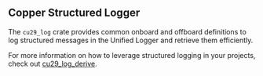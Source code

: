 ## Copper Structured Logger

The `cu29_log` crate provides common onboard and offboard definitions to log structured messages in the Unified Logger
and retrieve them efficiently.

For more information on how to leverage structured logging in your projects, check
out [cu29_log_derive](https://github.com/copper-project/copper-rs/tree/master/core/cu29_log_derive).

